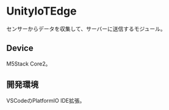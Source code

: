 # UnityIoTEdge

センサーからデータを収集して、サーバーに送信するモジュール。

## Device

M5Stack Core2。

## 開発環境

VSCodeのPlatformIO IDE拡張。

